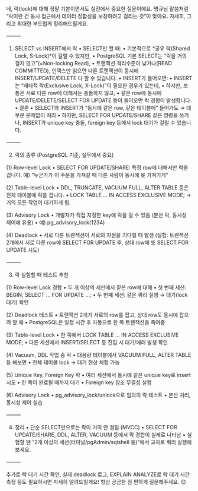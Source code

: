 네, 락(lock)에 대해 정말 기본이면서도 실전에서 중요한 질문이에요.
명규님 말씀처럼 “락이란 건 동시 접근에서 데이터 정합성을 보장하려고 걸리는 것”이 맞아요.
자세히, 그리고 최대한 부드럽게 정리해드릴게요.

⸻

1. SELECT vs INSERT에서 락
	•	SELECT만 할 때:
	•	기본적으로 *공유 락(Shared Lock, S-Lock)*이 걸릴 수 있지만,
	•	PostgreSQL 기본 SELECT는 “락을 거의 걸지 않고”(=Non-locking Read),
	•	트랜잭션 격리수준이 낮거나(READ COMMITTED), 인덱스만 읽으면
다른 트랜잭션이 동시에 INSERT/UPDATE/DELETE 다 할 수 있습니다.
	•	INSERT가 들어오면:
	•	INSERT는 “배타적 락(Exclusive Lock, X-Lock)”이 필요한 경우가 있는데,
	•	하지만, 보통은 서로 다른 row에 대해서는 충돌하지 않고,
	•	같은 row에 동시에 UPDATE/DELETE/SELECT FOR UPDATE 등이 들어오면 락 경합이 발생합니다.
	•	결론
	•	SELECT와 INSERT가 “동시에 같은 row, 같은 테이블에” 들어가도
→ 대부분 문제없이 처리
	•	하지만, SELECT FOR UPDATE/SHARE 같은 명령을 쓰거나,
INSERT가 unique key 충돌, foreign key 등에서 lock 대기가 걸릴 수 있습니다.

⸻

2. 락의 종류 (PostgreSQL 기준, 실무에서 중요)

(1) Row-level Lock
	•	SELECT FOR UPDATE/SHARE:
특정 row에 대해서만 락을 겁니다.
예) “누군가가 이 주문을 가져갈 때 다른 사람이 동시에 못 가져가게”

(2) Table-level Lock
	•	DDL, TRUNCATE, VACUUM FULL, ALTER TABLE 등은 전체 테이블에 락을 겁니다.
	•	LOCK TABLE ... IN ACCESS EXCLUSIVE MODE;
→ 거의 모든 작업이 대기하게 됨.

(3) Advisory Lock
	•	개발자가 직접 지정한 key에 락을 걸 수 있음 (분산 락, 동시성 제어에 유용)
	•	예) pg_advisory_lock(1234)

(4) Deadlock
	•	서로 다른 트랜잭션이 서로의 자원을 기다릴 때 발생
(실험: 트랜잭션 2개에서 서로 다른 row에 SELECT FOR UPDATE 후, 상대 row에 또 SELECT FOR UPDATE 시도)

⸻

3. 락 실험할 때 테스트 추천

(1) Row-level Lock 경합
	•	두 개 이상의 세션에서 같은 row에 대해
	•	첫 번째 세션: BEGIN; SELECT ... FOR UPDATE ...;
	•	두 번째 세션: 같은 쿼리 실행 → 대기(lock 대기) 확인

(2) Deadlock 테스트
	•	트랜잭션 2개가 서로의 row를 잡고, 상대 row도 동시에 잡으려 할 때
	•	PostgreSQL은 일정 시간 후 자동으로 한 쪽 트랜잭션을 죽여줌

(3) Table-level Lock
	•	한 쪽에서 LOCK TABLE ... IN ACCESS EXCLUSIVE MODE;
	•	다른 세션에서 INSERT/SELECT 등 진입 시 대기/에러 발생 확인

(4) Vacuum, DDL 작업 중 락
	•	대용량 테이블에서 VACUUM FULL, ALTER TABLE 등 해보면
	•	전체 테이블 lock → 대기 현상 체험 가능

(5) Unique Key, Foreign Key 락
	•	여러 세션에서 동시에 같은 unique key로 insert 시도
	•	한 쪽이 완료될 때까지 대기
	•	Foreign key 참조 무결성 실험

(6) Advisory Lock
	•	pg_advisory_lock/unlock으로 임의의 락 테스트
	•	분산 처리, 동시성 제어 실습

⸻

4. 정리
	•	단순 SELECT만으로는 락이 거의 안 걸림 (MVCC)
	•	SELECT FOR UPDATE/SHARE, DDL, ALTER, VACUUM 등에서 락 경합이 실제로 나타남
	•	실험할 땐 “2개 이상의 세션(터미널/pgAdmin/sqlshell 등)”에서 교차로 쿼리 실행해 보세요.

⸻

추가로 락 대기 시간 확인, 실제 deadlock 로그,
EXPLAIN ANALYZE로 락 대기 시간 측정 등도 필요하시면 자세히 알려드릴게요!
항상 궁금한 점 편하게 질문해주세요. 😊